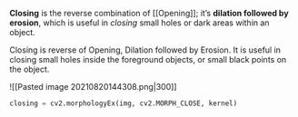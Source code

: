 **Closing** is the reverse combination of [[Opening]]; it’s **dilation followed by erosion**, which is useful in _closing_ small holes or dark areas within an object.

Closing is reverse of Opening, Dilation followed by Erosion. It is useful in closing small holes inside the foreground objects, or small black points on the object.

![[Pasted image 20210820144308.png|300]]

```python
closing = cv2.morphologyEx(img, cv2.MORPH_CLOSE, kernel)
```
